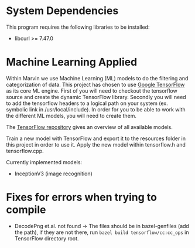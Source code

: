 # System Dependencies
This program requires the following libraries to be installed:
* libcurl >= 7.47.0

# Machine Learning Applied
Within Marvin we use Machine Learning (ML) models to do the filtering and categorization of data.
This project has chosen to use [Google TensorFlow](https://github.com/tensorflow) as its core ML engine.
First of you will need to checkout the tensorflow source and create the dynamic TensorFlow library.
Secondly you will need to add the tensorflow headers to a logical path on your system (ex. symbolic link in /usr/local/include).
In order for you to be able to work with the different ML models, you will need to create them.

The [TensorFlow repository](https://github.com/tensorflow/models) gives an overview of all available models. 

Train a new model with TensorFlow and export it to the resources folder in this project in order to use it.
Apply the new model within tensorflow.h and tensorflow.cpp.

Currently implemented models:
* InceptionV3 (image recognition)

# Fixes for errors when trying to compile

- DecodePng et.al. not found -> The files should be in bazel-genfiles (add the path), if they are not there, run `bazel build tensorflow/cc:cc_ops` in TensorFlow directory root. 